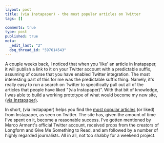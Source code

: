 ```yaml
--- 
layout: post
title: (via Instapaper) - the most popular articles on Twitter
tags: []

comments: true
type: post
published: true
meta: 
  _edit_last: "2"
  dsq_thread_id: "597614543"
---
```

A couple weeks back, I noticed that when you 'like' an article in Instapaper, it will publish a link to it on your Twitter account with a predictable suffix, assuming of course that you have enabled Twitter integration. The most interesting part of this for me was the predictable suffix thing. Namely, it's really easy to run a search on Twitter to specifically pull out all of the articles that people have liked "(via Instapaper)". With that bit of knowledge, I was able to build a working prototype of what would become my new site, <a href="http://www.viainstapaper.com">(via Instapaper)</a>.

In short, (via Instapaper) helps you find the <a href="http://www.viainstapaper.com">most popular articles</a> (or liked) from Instapaper, as seen on Twitter. The site has, given the amount of time I've spent on it, become a reasonable success. I've gotten mentioned by Marco Arment's official Twitter account, received props from the creators of Longform and Give Me Something to Read, and am followed by a number of highly regarded journalists. All in all, not too shabby for a weekend project.
